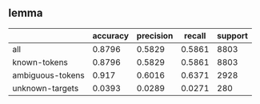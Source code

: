 
## lemma

|                  | accuracy | precision | recall | support |
|------------------|----------|-----------|--------|---------|
| all              | 0.8796   | 0.5829    | 0.5861 | 8803    |
| known-tokens     | 0.8796   | 0.5829    | 0.5861 | 8803    |
| ambiguous-tokens | 0.917    | 0.6016    | 0.6371 | 2928    |
| unknown-targets  | 0.0393   | 0.0289    | 0.0271 | 280     |

